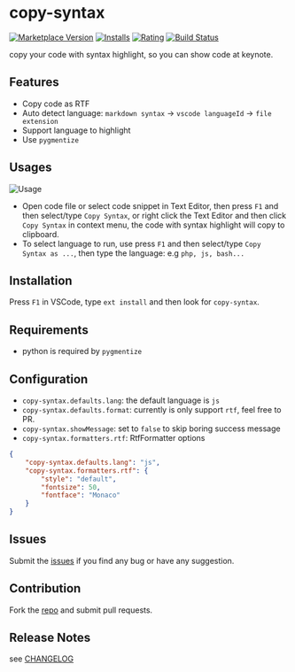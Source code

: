 # copy-syntax

[![Marketplace Version](http://vsmarketplacebadge.apphb.com/version/atian25.copy-syntax.svg)](https://marketplace.visualstudio.com/items?itemName=atian25.copy-syntax)
[![Installs](http://vsmarketplacebadge.apphb.com/installs/atian25.copy-syntax.svg)](https://marketplace.visualstudio.com/items?itemName=atian25.copy-syntax) 
[![Rating](http://vsmarketplacebadge.apphb.com/rating/atian25.copy-syntax.svg)](https://marketplace.visualstudio.com/items?itemName=atian25.copy-syntax)
[![Build Status](https://travis-ci.org/atian25/copy-syntax.svg?branch=master)](https://travis-ci.org/atian25/vscode-copy-syntax)

copy your code with syntax highlight, so you can show code at keynote.

## Features

  - Copy code as RTF
  - Auto detect language: `markdown syntax` -> `vscode languageId` -> `file extension`
  - Support language to highlight
  - Use `pygmentize`

## Usages

![Usage](https://github.com/atian25/vscode-copy-syntax/raw/master/usage.gif)

  - Open code file or select code snippet in Text Editor, then press `F1` and then select/type `Copy Syntax`, or right click the Text Editor and then click `Copy Syntax` in context menu, the code with syntax highlight will copy to clipboard.
  - To select language to run, use press `F1` and then select/type `Copy Syntax as ...`, then type the language: e.g `php, js, bash...`

## Installation

Press `F1` in VSCode, type `ext install` and then look for `copy-syntax`.

## Requirements

  - python is required by `pygmentize`

## Configuration

  - `copy-syntax.defaults.lang`: the default language is `js`
  - `copy-syntax.defaults.format`: currently is only support `rtf`, feel free to PR.
  - `copy-syntax.showMessage`: set to `false` to skip boring success message
  - `copy-syntax.formatters.rtf`: RtfFormatter options

```json
{
    "copy-syntax.defaults.lang": "js",
    "copy-syntax.formatters.rtf": {
        "style": "default",
        "fontsize": 50,
        "fontface": "Monaco"
    }
}
```

## Issues
Submit the [issues](https://github.com/atian25/vscode-copy-syntax/issues) if you find any bug or have any suggestion.

## Contribution
Fork the [repo](https://github.com/atian25/vscode-copy-syntax) and submit pull requests.

## Release Notes
see [CHANGELOG](https://github.com/atian25/vscode-copy-syntax/raw/master/CHANGELOG.md)